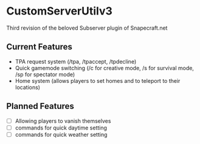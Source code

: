 # CustomServerUtilv3
Third revision of the beloved Subserver plugin of Snapecraft.net


## Current Features

* TPA request system (/tpa, /tpaccept, /tpdecline)
* Quick gamemode switching (/c for creative mode, /s for survival mode, /sp for spectator mode)
* Home system (allows players to set homes and to teleport to their locations)

## Planned Features
- [ ] Allowing players to vanish themselves
- [ ] commands for quick daytime setting
- [ ] commands for quick weather setting

